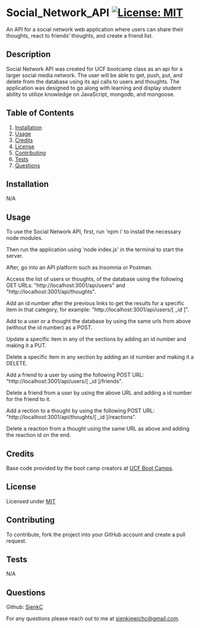# Social_Network_API   [![License: MIT](https://img.shields.io/badge/License-MIT-blue.svg)](https://opensource.org/license/mit/)
An API for a social network web application where users can share their thoughts, react to friends’ thoughts, and create a friend list.


  ## Description

  Social Network API was created for UCF bootcamp class as an api for a larger social media network. The user will be able to get, push, put, and delete from the database using its api calls to users and thoughts. The application was designed to go along with learning and display student ability to utilize knowledge on JavaScript, mongodb, and mongoose.


  ## Table of Contents

  1. [Installation](#installation)
  2. [Usage](#usage)
  3. [Credits](#credits)
  4. [License](#license)
  5. [Contributing](#contributing)
  6. [Tests](#tests)
  7. [Questions](#questions)


  ## Installation <a id="installation"></a>

  N/A


  ## Usage <a id="usage"></a>

  To use the Social Network API, first, run 'npm i' to install the necessary node modules.
  
  Then run the application using 'node index.js' in the terminal to start the server.
  
  After, go into an API platform such as Insomnia or Postman. 
  
  Access the list of users or thoughts, of the database using the following GET URLs: "http://localhost:3001/api/users" and "http://localhost:3001/api/thoughts". 
  
  Add an id number after the previous links to get the results for a specific item in that category, for example: "http://localhost:3001/api/users/[ _id ]".
   
   Add to a user or a thought the database by using the same urls from above (without the id number) as a POST. 
   
   Update a specific item in any of the sections by adding an id number and making it a PUT.
   
   Delete a specific item in any section by adding an id number and making it a DELETE.

   Add a friend to a user by using the following POST URL: "http://localhost:3001/api/users/[ _id ]/friends".

   Delete a friend from a user by using the above URL and adding a id number for the friend to it.

   Add a rection to a thought by using the following POST URL: "http://localhost:3001/api/thoughts/[ _id ]/reactions".

   Delete a reaction from a thought using the same URL as above and adding the reaction id on the end.

  ## Credits <a id="credits"></a>

  Base code provided by the boot camp creators at [UCF Boot Camps](https://bootcamp.ce.ucf.edu/).


  ## License <a id="license"></a>

  Licensed under [MIT](LICENSE)


  ## Contributing <a id="contributing"></a>

  To contribute, fork the project into your GitHub account and create a pull request.


  ## Tests <a id="tests"></a>

  N/A


  ## Questions <a id="questions"></a>

  Github: [SienkC](https://github.com/SienkC)
  
  For any questions please reach out to me at sienkiewichc@gmail.com.
